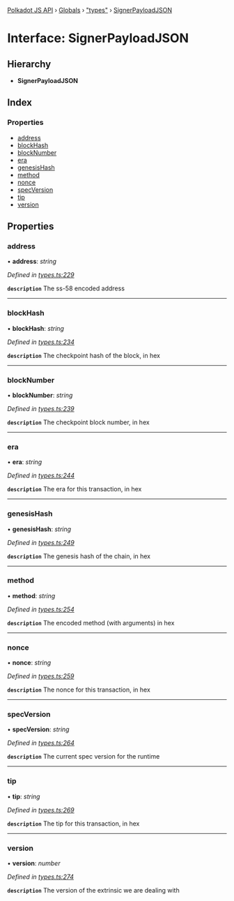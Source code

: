 [Polkadot JS API](../README.md) › [Globals](../globals.md) › ["types"](../modules/_types_.md) › [SignerPayloadJSON](_types_.signerpayloadjson.md)

# Interface: SignerPayloadJSON

## Hierarchy

* **SignerPayloadJSON**

## Index

### Properties

* [address](_types_.signerpayloadjson.md#address)
* [blockHash](_types_.signerpayloadjson.md#blockhash)
* [blockNumber](_types_.signerpayloadjson.md#blocknumber)
* [era](_types_.signerpayloadjson.md#era)
* [genesisHash](_types_.signerpayloadjson.md#genesishash)
* [method](_types_.signerpayloadjson.md#method)
* [nonce](_types_.signerpayloadjson.md#nonce)
* [specVersion](_types_.signerpayloadjson.md#specversion)
* [tip](_types_.signerpayloadjson.md#tip)
* [version](_types_.signerpayloadjson.md#version)

## Properties

###  address

• **address**: *string*

*Defined in [types.ts:229](https://github.com/polkadot-js/api/blob/ad4a6e6/packages/types/src/types.ts#L229)*

**`description`** The ss-58 encoded address

___

###  blockHash

• **blockHash**: *string*

*Defined in [types.ts:234](https://github.com/polkadot-js/api/blob/ad4a6e6/packages/types/src/types.ts#L234)*

**`description`** The checkpoint hash of the block, in hex

___

###  blockNumber

• **blockNumber**: *string*

*Defined in [types.ts:239](https://github.com/polkadot-js/api/blob/ad4a6e6/packages/types/src/types.ts#L239)*

**`description`** The checkpoint block number, in hex

___

###  era

• **era**: *string*

*Defined in [types.ts:244](https://github.com/polkadot-js/api/blob/ad4a6e6/packages/types/src/types.ts#L244)*

**`description`** The era for this transaction, in hex

___

###  genesisHash

• **genesisHash**: *string*

*Defined in [types.ts:249](https://github.com/polkadot-js/api/blob/ad4a6e6/packages/types/src/types.ts#L249)*

**`description`** The genesis hash of the chain, in hex

___

###  method

• **method**: *string*

*Defined in [types.ts:254](https://github.com/polkadot-js/api/blob/ad4a6e6/packages/types/src/types.ts#L254)*

**`description`** The encoded method (with arguments) in hex

___

###  nonce

• **nonce**: *string*

*Defined in [types.ts:259](https://github.com/polkadot-js/api/blob/ad4a6e6/packages/types/src/types.ts#L259)*

**`description`** The nonce for this transaction, in hex

___

###  specVersion

• **specVersion**: *string*

*Defined in [types.ts:264](https://github.com/polkadot-js/api/blob/ad4a6e6/packages/types/src/types.ts#L264)*

**`description`** The current spec version for  the runtime

___

###  tip

• **tip**: *string*

*Defined in [types.ts:269](https://github.com/polkadot-js/api/blob/ad4a6e6/packages/types/src/types.ts#L269)*

**`description`** The tip for this transaction, in hex

___

###  version

• **version**: *number*

*Defined in [types.ts:274](https://github.com/polkadot-js/api/blob/ad4a6e6/packages/types/src/types.ts#L274)*

**`description`** The version of the extrinsic we are dealing with
